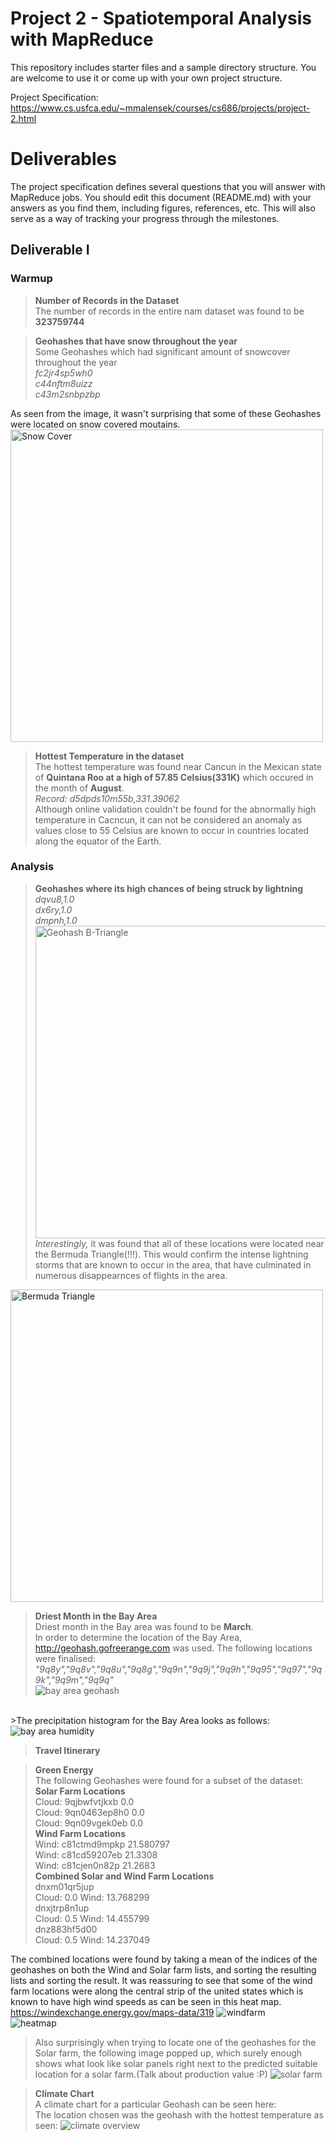 # Project 2 - Spatiotemporal Analysis with MapReduce

This repository includes starter files and a sample directory structure. You are welcome to use it or come up with your own project structure.

Project Specification: https://www.cs.usfca.edu/~mmalensek/courses/cs686/projects/project-2.html

# Deliverables

The project specification defines several questions that you will answer with MapReduce jobs. You should edit this document (README.md) with your answers as you find them, including figures, references, etc. This will also serve as a way of tracking your progress through the milestones.

## Deliverable I

<h3>Warmup</h3>

><b>Number of Records in the Dataset</b><br>
The number of records in the entire nam dataset was found to be <b>323759744</b>

><b>Geohashes that have snow throughout the year</b><br>
Some Geohashes which had significant amount of snowcover throughout the year<br>
*fc2jr4sp5wh0*<br>
*c44nftm8uizz*<br>
*c43m2snbpzbp*<br>

As seen from the image, it wasn't surprising that some of these Geohashes were located on snow covered moutains.<br>
<img src="https://github.com/cs686-bigdata/p2-cmattey/blob/master/images/Screen%20Shot%202017-11-13%20at%205.54.16%20PM.png" alt="Snow Cover" width="500" height="500">
><b>Hottest Temperature in the dataset</b><br>
The hottest temperature was found near Cancun in the Mexican state of **Quintana Roo at a high of 57.85 Celsius(331K)** which occured in the month of **August**.<br> *Record: d5dpds10m55b,331.39062*<br>
Although online validation couldn't be found for the abnormally high temperature in Cacncun, it can not be considered an anomaly as values close to 55 Celsius are known to occur in countries located along the equator of the Earth.

### Analysis
><b> Geohashes where its high chances of being struck by lightning</b><br>
*dqvu8,1.0*<br>
*dx6ry,1.0*<br>
*dmpnh,1.0*<br>
<img src="https://github.com/cs686-bigdata/p2-cmattey/blob/master/images/geo_b_triangle.png" alt="Geohash B-Triangle" width="500" height="500"><br>
*Interestingly,* it was found that all of these locations were located near the Bermuda Triangle(!!!). This would confirm the intense lightning storms that are known to occur in the area, that have culminated in numerous disappearnces of flights in the area.<br>
<img src="https://github.com/cs686-bigdata/p2-cmattey/blob/master/images/b_triangle.png" alt="Bermuda Triangle" width="500" height="500">

><b> Driest Month in the Bay Area</b><br>
Driest month in the Bay area was found to be **March**. <br>
In order to determine the location of the Bay Area, http://geohash.gofreerange.com was used. The following locations were finalised: *"9q8y","9q8v","9q8u","9q8g","9q9n","9q9j","9q9h","9q95","9q97","9q9k","9q9m","9q9q"*<br>
<img src="https://github.com/cs686-bigdata/p2-cmattey/blob/master/images/bay_area_geohash.png" alt="bay area geohash"><br>
<br>
>The precipitation histogram for the Bay Area looks as follows:<br>
<img src="https://github.com/cs686-bigdata/p2-cmattey/blob/master/images/bay_area_humid.png" alt="bay area humidity"><br>

><b> Travel Itinerary </b><br>

><b> Green Energy</b><br>
The following Geohashes were found for a subset of the dataset:<br>
**Solar Farm Locations**<br>
Cloud: 9qjbwfvtjkxb 0.0<br>
Cloud: 9qn0463ep8h0 0.0<br>
Cloud: 9qn09vgek0eb 0.0<br>
**Wind Farm Locations**<br>
Wind: c81ctmd9mpkp 21.580797<br>
Wind: c81cd59207eb 21.3308<br>
Wind: c81cjen0n82p 21.2683<br>
**Combined Solar and Wind Farm Locations**<br>
dnxm01qr5jup<br>
Cloud: 0.0 Wind: 13.768299<br>
dnxjtrp8n1up<br>
Cloud: 0.5 Wind: 14.455799<br>
dnz883hf5d00<br>
Cloud: 0.5 Wind: 14.237049<br>

The combined locations were found by taking a mean of the indices of the geohashes on both the Wind and Solar farm lists, and sorting the resulting lists and sorting the result.
It was reassuring to see that some of the wind farm locations were along the central strip of the united states which is known to have high wind speeds as can be seen in this heat map.<br>
https://windexchange.energy.gov/maps-data/319
<img src="https://github.com/cs686-bigdata/p2-cmattey/blob/master/images/wind_farm.png" alt="windfarm"><br>
<img src="https://github.com/cs686-bigdata/p2-cmattey/blob/master/images/heat.png" alt="heatmap"><br>
>Also surprisingly when trying to locate one of the geohashes for the Solar farm, the following image popped up, which surely enough shows what look like solar panels right next to the predicted suitable location for a solar farm.(Talk about production value :P)
<img src="https://github.com/cs686-bigdata/p2-cmattey/blob/master/images/Screen%20Shot%202017-11-12%20at%207.24.28%20PM.png" alt="solar farm"><br>

><b> Climate Chart</b><br>
A climate chart for a particular Geohash can be seen here:<br>
The location chosen was the geohash with the hottest temperature as seen:
<img src="https://github.com/cs686-bigdata/p2-cmattey/blob/master/images/climate_overview.png" alt="climate overview"><br>

